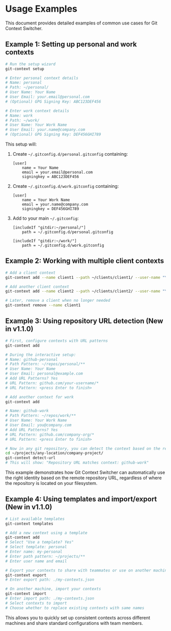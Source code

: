 # Usage Examples

This document provides detailed examples of common use cases for Git Context Switcher.

## Example 1: Setting up personal and work contexts

```bash
# Run the setup wizard
git-context setup

# Enter personal context details
# Name: personal
# Path: ~/personal/
# User Name: Your Name
# User Email: your.email@personal.com
# (Optional) GPG Signing Key: ABC123DEF456

# Enter work context details
# Name: work
# Path: ~/work/
# User Name: Your Work Name
# User Email: your.name@company.com
# (Optional) GPG Signing Key: DEF456GHI789
```

This setup will:

1. Create `~/.gitconfig.d/personal.gitconfig` containing:

   ```
   [user]
       name = Your Name
       email = your.email@personal.com
       signingkey = ABC123DEF456
   ```

2. Create `~/.gitconfig.d/work.gitconfig` containing:

   ```
   [user]
       name = Your Work Name
       email = your.name@company.com
       signingkey = DEF456GHI789
   ```

3. Add to your main `~/.gitconfig`:

   ```
   [includeIf "gitdir:~/personal/"]
       path = ~/.gitconfig.d/personal.gitconfig

   [includeIf "gitdir:~/work/"]
       path = ~/.gitconfig.d/work.gitconfig
   ```

## Example 2: Working with multiple client contexts

```bash
# Add a client context
git-context add --name client1 --path ~/clients/client1/ --user-name "Your Name" --user-email "you@client1.com"

# Add another client context
git-context add --name client2 --path ~/clients/client2/ --user-name "Your Name" --user-email "you@client2.com"

# Later, remove a client when no longer needed
git-context remove --name client1
```

## Example 3: Using repository URL detection (New in v1.1.0)

```bash
# First, configure contexts with URL patterns
git-context add

# During the interactive setup:
# Name: github-personal
# Path Pattern: ~/repos/personal/**
# User Name: Your Name
# User Email: personal@example.com
# Add URL Patterns? Yes
# URL Pattern: github.com/your-username/*
# URL Pattern: <press Enter to finish>

# Add another context for work
git-context add

# Name: github-work
# Path Pattern: ~/repos/work/**
# User Name: Your Work Name
# User Email: you@company.com
# Add URL Patterns? Yes
# URL Pattern: github.com/company-org/*
# URL Pattern: <press Enter to finish>

# Now in any git repository, you can detect the context based on the remote URL
cd ~/projects/any-location/company-project/
git-context detect-url
# This will show: "Repository URL matches context: github-work"
```

This example demonstrates how Git Context Switcher can automatically use the right identity based on the remote repository URL, regardless of where the repository is located on your filesystem.

## Example 4: Using templates and import/export (New in v1.1.0)

```bash
# List available templates
git-context templates

# Add a new context using a template
git-context add
# Select "Use a template? Yes"
# Select template: personal
# Enter name: my-personal
# Enter path pattern: ~/projects/**
# Enter user name and email

# Export your contexts to share with teammates or use on another machine
git-context export
# Enter export path: ./my-contexts.json

# On another machine, import your contexts
git-context import
# Enter import path: ./my-contexts.json
# Select contexts to import
# Choose whether to replace existing contexts with same names
```

This allows you to quickly set up consistent contexts across different machines and share standard configurations with team members.
